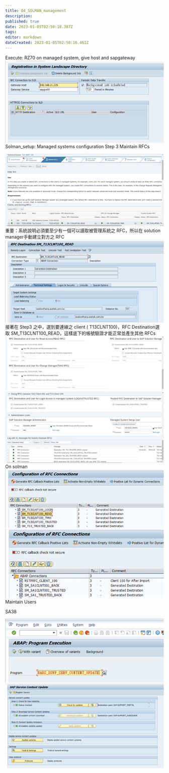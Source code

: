 ```yaml
---
title: 04_SOLMAN_management
description: 
published: true
date: 2023-01-05T02:50:18.387Z
tags: 
editor: markdown
dateCreated: 2023-01-05T02:50:16.461Z
---
```


Execute: RZ70 on managed system, give host and sapgateway
![image001.png](/s2/技研/04_solman_management/image001.png)
Solman_setup: Managed systems configuration
Step 3 Maintain RFCs

![image002.png](/s2/技研/04_solman_management/image002.png)
重要：系統說明必須要至少有一個可以讀取被管理系統之 RFC，所以在 solution manager手動建立對方之 RFC
![image003.png](/s2/技研/04_solman_management/image003.png)
接著在 Step3 之中，選到要連線之 client ( T13CLNT100)，RFC Destination選取 SM_T13CLNT100_READ，這樣底下的帳號驗證才能正常並產生其他 RFCs
![image004.png](/s2/技研/04_solman_management/image004.png)
![image005.png](/s2/技研/04_solman_management/image005.png)
On solman
![image006.png](/s2/技研/04_solman_management/image006.png)
![image007.png](/s2/技研/04_solman_management/image007.png)
Maintain Users

SA38

![image008.png](/s2/技研/04_solman_management/image008.png)
![image009.png](/s2/技研/04_solman_management/image009.png)
